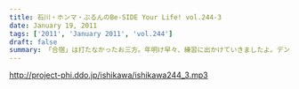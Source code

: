 ```yaml
---
title: 石川・ホンマ・ぶるんのBe-SIDE Your Life! vol.244-3
date: January 19, 2011
tags: ['2011', 'January 2011', 'vol.244']
draft: false
summary: 「合宿」は打たなかったお三方。年明け早々、練習に出かけていきましたよ。デンデケデケデケ♪NAMAE
---
```


http://project-phi.ddo.jp/ishikawa/ishikawa244_3.mp3